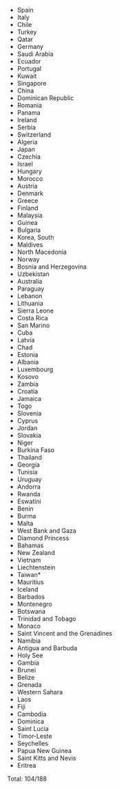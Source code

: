 * Spain
* Italy
* Chile
* Turkey
* Qatar
* Germany
* Saudi Arabia
* Ecuador
* Portugal
* Kuwait
* Singapore
* China
* Dominican Republic
* Romania
* Panama
* Ireland
* Serbia
* Switzerland
* Algeria
* Japan
* Czechia
* Israel
* Hungary
* Morocco
* Austria
* Denmark
* Greece
* Finland
* Malaysia
* Guinea
* Bulgaria
* Korea, South
* Maldives
* North Macedonia
* Norway
* Bosnia and Herzegovina
* Uzbekistan
* Australia
* Paraguay
* Lebanon
* Lithuania
* Sierra Leone
* Costa Rica
* San Marino
* Cuba
* Latvia
* Chad
* Estonia
* Albania
* Luxembourg
* Kosovo
* Zambia
* Croatia
* Jamaica
* Togo
* Slovenia
* Cyprus
* Jordan
* Slovakia
* Niger
* Burkina Faso
* Thailand
* Georgia
* Tunisia
* Uruguay
* Andorra
* Rwanda
* Eswatini
* Benin
* Burma
* Malta
* West Bank and Gaza
* Diamond Princess
* Bahamas
* New Zealand
* Vietnam
* Liechtenstein
* Taiwan*
* Mauritius
* Iceland
* Barbados
* Montenegro
* Botswana
* Trinidad and Tobago
* Monaco
* Saint Vincent and the Grenadines
* Namibia
* Antigua and Barbuda
* Holy See
* Gambia
* Brunei
* Belize
* Grenada
* Western Sahara
* Laos
* Fiji
* Cambodia
* Dominica
* Saint Lucia
* Timor-Leste
* Seychelles
* Papua New Guinea
* Saint Kitts and Nevis
* Eritrea

Total: 104/188